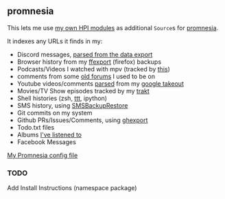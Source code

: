 ## promnesia

This lets me use [my own HPI modules](https://github.com/seanbreckenridge/HPI) as additional `Source`s for [promnesia](https://github.com/karlicoss/promnesia).

It indexes any URLs it finds in my:

- Discord messages, [parsed from the data export](https://github.com/seanbreckenridge/discord_data)
- Browser history from my [ffexport](https://github.com/seanbreckenridge/ffexport) (firefox) backups
- Podcasts/Videos I watched with mpv (tracked by [this](https://github.com/seanbreckenridge/mpv-history-daemon))
- comments from some [old forums](https://github.com/seanbreckenridge/forum_parser) I used to be on
- Youtube videos/comments [parsed](https://github.com/seanbreckenridge/HPI/tree/master/my/google) from my [google takeout](https://takeout.google.com/)
- Movies/TV Show episodes tracked by my [trakt](https://github.com/seanbreckenridge/traktexport)
- Shell histories (zsh, [ttt](https://github.com/seanbreckenridge/ttt), ipython)
- SMS history, using [SMSBackupRestore](https://play.google.com/store/apps/details?id=com.riteshsahu.SMSBackupRestore&hl=en_US)
- Git commits on my system
- Github PRs/Issues/Comments, using [ghexport](https://github.com/karlicoss/ghexport)
- Todo.txt files
- Albums [I've listened to](https://sean.fish/s/albums)
- Facebook Messages

[My Promnesia config file](https://sean.fish/d/promnesia/config.py)

### TODO

Add Install Instructions (namespace package)

